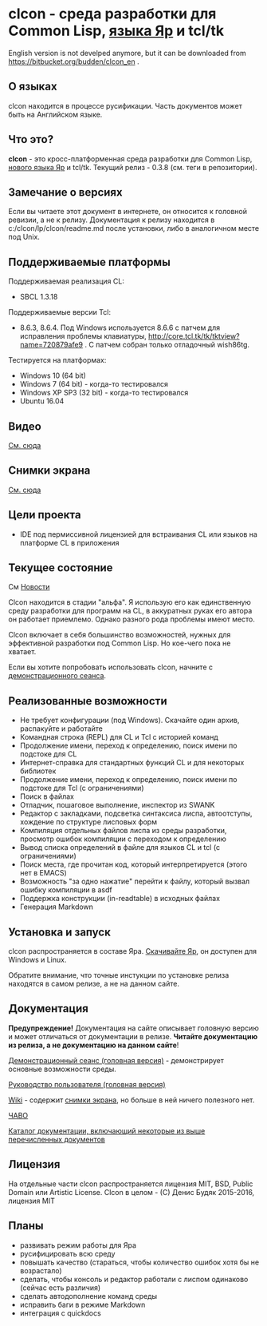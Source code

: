 # clcon - среда разработки для Common Lisp, [языка Яр](https://bitbucket.org/budden/yar) и tcl/tk

English version is not develped anymore, but it can be downloaded from https://bitbucket.org/budden/clcon_en . 

## О языках

clcon находится в процессе русификации. Часть документов может быть на Английском языке. 
﻿
## Что это? 

**clcon** - это кросс-платформенная среда разработки для Common Lisp, [нового языка Яр](https://bitbucket.org/budden/yar) и tcl/tk. Текущий релиз - 0.3.8 (см. теги в репозитории). 

## Замечание о версиях

Если вы читаете этот документ в интернете, он относится к головной ревизии, а не к релизу. 
Документация к релизу находится в c:/clcon/lp/clcon/readme.md после установки, либо в аналогичном месте под Unix. 

## Поддерживаемые платформы

Поддерживаемая реализация CL: 

- SBCL 1.3.18

Поддерживаемые версии Tcl:

- 8.6.3, 8.6.4. Под Windows используется 8.6.6 с патчем для исправления проблемы клавиатуры, http://core.tcl.tk/tk/tktview?name=720879afe9 . С патчем собран только отладочный wish86tg. 

Тестируется на платформах:

- Windows 10 (64 bit) 
- Windows 7 (64 bit) - когда-то тестировался
- Windows XP SP3 (32 bit) - когда-то тестировался
- Ubuntu 16.04 

## Видео

[См. сюда](https://youtu.be/P4SapXQb4Fw)

## Снимки экрана

[См. сюда](https://bitbucket.org/budden/clcon/wiki/Screenshots)

## Цели проекта

- IDE под пермиссивной лицензией для встраивания CL или языков на платформе CL в приложения

## Текущее состояние

См [Новости](doc/NEWS.md)

Clcon находится в стадии "альфа". Я использую его как единственную среду разработки для программ на CL, в аккуратных руках его автора он работает приемлемо. Однако разного рода проблемы имеют место. 

Clcon включает в себя большинство возможностей, нужных для эффективной разработки под Common Lisp. Но кое-чего пока не хватает.


Если вы хотите попробовать использовать clcon, начните с [демонстрационного сеанса](doc/demo-tour.md).

## Реализованные возможности

- Не требует конфигурации (под Windows). Скачайте один архив, распакуйте и работайте
- Командная строка (REPL) для CL и Tcl с историей команд
- Продолжение имени, переход к определению, поиск имени по подстоке для CL
- Интернет-справка для стандартных функций CL и для некоторых библиотек
- Продолжение имени, переход к определению, поиск имени по подстоке для Tcl (с ограничениями)
- Поиск в файлах
- Отладчик, пошаговое выполнение, инспектор из SWANK 
- Редактор с закладками, подсветка синтаксиса лиспа, автоотступы, хождение по структуре лисповых форм
- Компиляция отдельных файлов лиспа из среды разработки, просмотр ошибок компиляции с переходом к определению
- Вывод списка определений в файле для языков CL и tcl (с ограничениями)
- Поиск места, где прочитан код, который интерпретируется (этого нет в EMACS)
- Возможность "за одно нажатие" перейти к файлу, который вызвал ошибку компиляции в asdf
- Поддержка конструкции (in-readtable) в исходных файлах
- Генерация Markdown 

## Установка и запуск

clcon распространяется в составе Яра. [Скачивайте Яр](https://bitbucket.org/budden/yar), он доступен для Windows и Linux. 

Обратите внимание, что точные инстукции по установке релиза находятся в самом релизе, а не на данном сайте.

## Документация

**Предупреждение!** Документация на сайте описывает головную версию и может отличаться от документации в релизе. 
**Читайте документацию из релиза, а не документацию на данном сайте**!

[Демонстрационный сеанс (головная версия)](doc/demo-tour.md) - демонстрирует основные возможности среды.

[Руководство пользователя (головная версия)](doc/user-manual.md) 

[Wiki](https://bitbucket.org/budden/clcon/wiki/) - содержит [снимки экрана](https://bitbucket.org/budden/clcon/wiki/Screenshots), но больше в ней ничего полезного нет.  

[ЧАВО](https://bitbucket.org/budden/clcon/ит/default/doc/FAQ.md)

[Каталог документации, включающий некоторые из выше перечисленных документов](https://bitbucket.org/budden/clcon/ит/default/doc/)

## Лицензия

На отдельные части clcon распространяется лицензия MIT, BSD, Public Domain или Artistic License. Clcon в целом - (С) Денис Будяк 2015-2016, лицензия MIT

## Планы

- развивать режим работы для Яра
- русифицировать всю среду
- повышать качество (стараться, чтобы количество ошибок хотя бы не возрастало)
- сделать, чтобы консоль и редактор работали с лиспом одинаково (сейчас есть различия)
- сделать автодополнение команд среды
- исправить баги в режиме Markdown 
- интеграция с quickdocs

